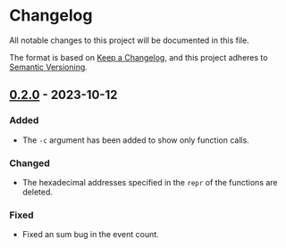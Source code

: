 # Changelog

All notable changes to this project will be documented in this file.

The format is based on [Keep a Changelog](https://keepachangelog.com/en/1.0.0/), and
this project adheres to [Semantic Versioning](https://semver.org/spec/v2.0.0.html).

## [0.2.0] - 2023-10-12

### Added

- The `-c` argument has been added to show only function calls.

### Changed

- The hexadecimal addresses specified in the `repr` of the functions are deleted.

### Fixed

- Fixed an sum bug in the event count.

[0.2.0]: https://github.com/furkanonder/akarsu/releases/tag/0.2.0

